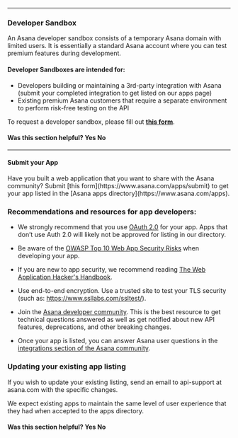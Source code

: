 <hr class="full-line">
<section class="full-section">
<section>

# Developer Sandbox

<span class="description">
An Asana developer sandbox consists of a temporary Asana domain with limited users. It is essentially a standard Asana account where you can test premium features during development.
</span>

#### Developer Sandboxes are intended for:
* Developers building or maintaining a 3rd-party integration with Asana (submit your completed integration to get listed on our apps page)
* Existing premium Asana customers that require a separate environment to perform risk-free testing on the API 

To request a developer sandbox, please fill out **[this form](https://form-beta.asana.com?hash=b9bca5d2a3ff59b9a7f82d29086e2d9bcd0df6fd306aa81bd96a63405d5948db&id=1113032351814260)**.

<div>
  <div class="docs-developer-satisfaction-content">
      <h4>Was this section helpful? <a class="positiveFeedback-DevSatisfaction" style="cursor:pointer;">Yes </a><a class="negativeFeedback-DevSatisfaction" style="cursor:pointer;">No</a></h4>
  </div>
</div>


</select>


<hr>
<section>

# Submit your App

<span class="description">
Have you built a web application that you want to share with the Asana community? Submit [this form](https://www.asana.com/apps/submit) to get your app listed in the [Asana apps directory](https://www.asana.com/apps).
</span>

### Recommendations and resources for app developers:

* We strongly recommend that you use [OAuth 2.0](/docs/oauth) for your app. Apps that don’t use Auth 2.0 will likely not be approved for listing in our directory.

* Be aware of the [OWASP Top 10 Web App Security Risks](https://owasp.org/www-project-top-ten/) when developing your app. 

* If you are new to app security, we recommend reading [The Web Application Hacker's Handbook](https://www.amazon.com/The-Web-Application-Hackers-Handbook/dp/1118026470).

* Use end-to-end encryption. Use a trusted site to test your TLS security (such as: https://www.ssllabs.com/ssltest/).

* Join the [Asana developer community](https://forum.asana.com/c/developersAPI). This is the best resource to get technical questions answered as well as get notified about new API features, deprecations, and other breaking changes. 

* Once your app is listed, you can answer Asana user questions in the [integrations section of the Asana community](https://forum.asana.com/c/integrations).

### Updating your existing app listing
If you wish to update your existing listing, send an email to api-support at asana.com with the specific changes. 

We expect existing apps to maintain the same level of user experience that they had when accepted to the apps directory.  


<div>
  <div class="docs-developer-satisfaction-content">
      <h4>Was this section helpful? <a class="positiveFeedback-DevSatisfaction" style="cursor:pointer;">Yes </a><a class="negativeFeedback-DevSatisfaction" style="cursor:pointer;">No</a></h4>
  </div>
</div>

</section>
</section>
